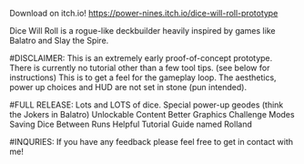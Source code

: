 Download on itch.io! https://power-nines.itch.io/dice-will-roll-prototype

Dice Will Roll is a rogue-like deckbuilder heavily inspired by games like Balatro and Slay the Spire.

#DISCLAIMER:
This is an extremely early proof-of-concept prototype.  There is currently no tutorial other than a few tool tips. (see below for instructions)
This is to get a feel for the gameplay loop. The aesthetics, power up choices and HUD are not set in stone (pun intended).

#FULL RELEASE:
Lots and LOTS of dice.
Special power-up geodes (think the Jokers in Balatro)
Unlockable Content
Better Graphics
Challenge Modes
Saving Dice Between Runs
Helpful Tutorial Guide named Rolland

#INQURIES:
If you have any feedback please feel free to get in contact with me!

